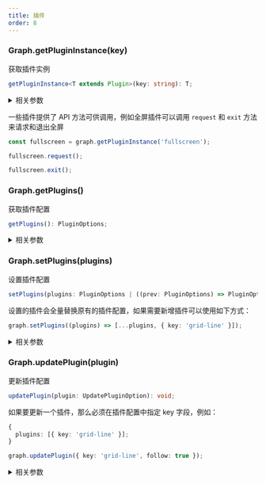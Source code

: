 ```yaml
---
title: 插件
order: 8
---
```


### Graph.getPluginInstance(key)

获取插件实例

```typescript
getPluginInstance<T extends Plugin>(key: string): T;
```

<details>

<summary>相关参数</summary>

<table><thead><tr><th>

参数

</th><th>

类型

</th><th>

描述

</th></tr></thead>
<tbody><tr><td>

key

</td><td>

string

</td><td>

插件 key（在配置 plugin 时需要手动传入指定）

</td></tr>
</tbody></table>

**返回值**：

- **类型：** T

- **描述：** 插件实例

</details>

一些插件提供了 API 方法可供调用，例如全屏插件可以调用 `request` 和 `exit` 方法来请求和退出全屏

```typescript
const fullscreen = graph.getPluginInstance('fullscreen');

fullscreen.request();

fullscreen.exit();
```

### Graph.getPlugins()

获取插件配置

```typescript
getPlugins(): PluginOptions;
```

<details><summary>相关参数</summary>

**返回值**：

- **类型：** (string \| CustomPluginOption \| ((this:Graph) =&gt;CustomPluginOption))[]

- **描述：** 插件配置

</details>

### Graph.setPlugins(plugins)

设置插件配置

```typescript
setPlugins(plugins: PluginOptions | ((prev: PluginOptions) => PluginOptions)): void;
```

设置的插件会全量替换原有的插件配置，如果需要新增插件可以使用如下方式：

```typescript
graph.setPlugins((plugins) => [...plugins, { key: 'grid-line' }]);
```

<details><summary>相关参数</summary>

<table><thead><tr><th>

参数

</th><th>

类型

</th><th>

描述

</th></tr></thead>
<tbody><tr><td>

plugins

</td><td>

(string \| CustomPluginOption \| ((this:Graph) =&gt;CustomPluginOption))[] \| ((prev: (string \| CustomPluginOption \| ((this:Graph) =&gt;CustomPluginOption))[]) =&gt; (string \| CustomPluginOption \| ((this:Graph) =&gt;CustomPluginOption))[])

</td><td>

插件配置

</td></tr>
</tbody></table>

**返回值**：

- **类型：** void

</details>

### Graph.updatePlugin(plugin)

更新插件配置

```typescript
updatePlugin(plugin: UpdatePluginOption): void;
```

如果要更新一个插件，那么必须在插件配置中指定 key 字段，例如：

```typescript
{
  plugins: [{ key: 'grid-line' }];
}

graph.updatePlugin({ key: 'grid-line', follow: true });
```

<details><summary>相关参数</summary>

<table><thead><tr><th>

参数

</th><th>

类型

</th><th>

描述

</th></tr></thead>
<tbody><tr><td>

plugin

</td><td>

UpdatePluginOption

</td><td>

插件配置

</td></tr>
</tbody></table>

**返回值**：

- **类型：** void

</details>

